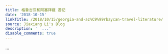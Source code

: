 ```yaml
---
title: 格鲁吉亚和阿塞拜疆 游记
date: '2018-10-15'
linkTitle: /2018/10/15/georgia-and-az%C9%99rbaycan-travel-literature/
source: Jiaxiang Li's Blog
description: '  ...'
disable_comments: true
---
```

  ...